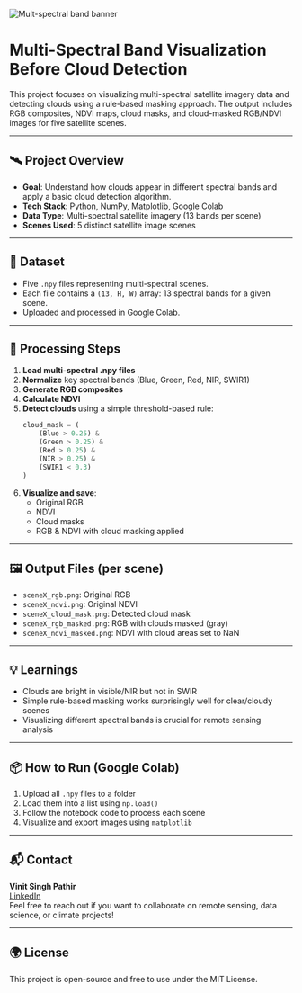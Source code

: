 ![Mult-spectral band banner](https://github.com/user-attachments/assets/1f098cf3-6471-46cd-8d4e-4c217afac59c)


# Multi-Spectral Band Visualization Before Cloud Detection

This project focuses on visualizing multi-spectral satellite imagery data and detecting clouds using a rule-based masking approach. The output includes RGB composites, NDVI maps, cloud masks, and cloud-masked RGB/NDVI images for five satellite scenes.

---

## 🛰️ Project Overview

- **Goal**: Understand how clouds appear in different spectral bands and apply a basic cloud detection algorithm.
- **Tech Stack**: Python, NumPy, Matplotlib, Google Colab
- **Data Type**: Multi-spectral satellite imagery (13 bands per scene)
- **Scenes Used**: 5 distinct satellite image scenes

---

## 📁 Dataset

- Five `.npy` files representing multi-spectral scenes.
- Each file contains a `(13, H, W)` array: 13 spectral bands for a given scene.
- Uploaded and processed in Google Colab.

---

## 🧪 Processing Steps

1. **Load multi-spectral .npy files**
2. **Normalize** key spectral bands (Blue, Green, Red, NIR, SWIR1)
3. **Generate RGB composites**
4. **Calculate NDVI**
5. **Detect clouds** using a simple threshold-based rule:
    ```python
    cloud_mask = (
        (Blue > 0.25) &
        (Green > 0.25) &
        (Red > 0.25) &
        (NIR > 0.25) &
        (SWIR1 < 0.3)
    )
    ```
6. **Visualize and save**:
   - Original RGB
   - NDVI
   - Cloud masks
   - RGB & NDVI with cloud masking applied

---

## 🖼️ Output Files (per scene)

- `sceneX_rgb.png`: Original RGB
- `sceneX_ndvi.png`: Original NDVI
- `sceneX_cloud_mask.png`: Detected cloud mask
- `sceneX_rgb_masked.png`: RGB with clouds masked (gray)
- `sceneX_ndvi_masked.png`: NDVI with cloud areas set to NaN

---

## 💡 Learnings

- Clouds are bright in visible/NIR but not in SWIR
- Simple rule-based masking works surprisingly well for clear/cloudy scenes
- Visualizing different spectral bands is crucial for remote sensing analysis

---

## 📦 How to Run (Google Colab)

1. Upload all `.npy` files to a folder
2. Load them into a list using `np.load()`
3. Follow the notebook code to process each scene
4. Visualize and export images using `matplotlib`

---

## 📬 Contact

**Vinit Singh Pathir**  
[LinkedIn](https://www.linkedin.com/in/vinit-pathir/)  
Feel free to reach out if you want to collaborate on remote sensing, data science, or climate projects!

---

## 🌍 License

This project is open-source and free to use under the MIT License.

